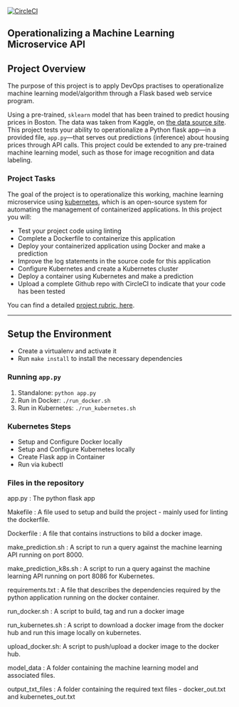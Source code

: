 [![CircleCI](https://circleci.com/gh/dibaroy24/project-ml-microservice-kubernetes.svg?style=svg)](https://circleci.com/gh/dibaroy24/project-ml-microservice-kubernetes)

## Operationalizing a Machine Learning Microservice API

## Project Overview

The purpose of this project is to apply DevOps practises to operationalize machine learning model/algorithm through a Flask based web service program.

Using a pre-trained, `sklearn` model that has been trained to predict housing prices in Boston. The data was taken from Kaggle, on [the data source site](https://www.kaggle.com/c/boston-housing). This project tests your ability to operationalize a Python flask app—in a provided file, `app.py`—that serves out predictions (inference) about housing prices through API calls. This project could be extended to any pre-trained machine learning model, such as those for image recognition and data labeling.

### Project Tasks

The goal of the project is to operationalize this working, machine learning microservice using [kubernetes](https://kubernetes.io/), which is an open-source system for automating the management of containerized applications. In this project you will:
* Test your project code using linting
* Complete a Dockerfile to containerize this application
* Deploy your containerized application using Docker and make a prediction
* Improve the log statements in the source code for this application
* Configure Kubernetes and create a Kubernetes cluster
* Deploy a container using Kubernetes and make a prediction
* Upload a complete Github repo with CircleCI to indicate that your code has been tested

You can find a detailed [project rubric, here](https://review.udacity.com/#!/rubrics/2576/view).

---

## Setup the Environment

* Create a virtualenv and activate it
* Run `make install` to install the necessary dependencies

### Running `app.py`

1. Standalone:  `python app.py`
2. Run in Docker:  `./run_docker.sh`
3. Run in Kubernetes:  `./run_kubernetes.sh`

### Kubernetes Steps

* Setup and Configure Docker locally
* Setup and Configure Kubernetes locally
* Create Flask app in Container
* Run via kubectl

### Files in the repository

app.py : The python flask app

Makefile : A file used to setup and build the project - mainly used for linting the dockerfile.

Dockerfile : A file that contains instructions to bild a docker image.

make_prediction.sh : A script to run a query against the machine learning API running on port 8000.

make_prediction_k8s.sh : A script to run a query against the machine learning API running on port 8086 for Kubernetes.

requirements.txt : A file that describes the dependencies required by the python application running on the docker container.

run_docker.sh : A script to build, tag and run a docker image

run_kubernetes.sh : A script to download a docker image from the docker hub and run this image locally on kubernetes.

upload_docker.sh: A script to push/upload a docker image to the docker hub.

model_data : A folder containing the machine learning model and associated files.

output_txt_files : A folder containing the required text files - docker_out.txt and kubernetes_out.txt
